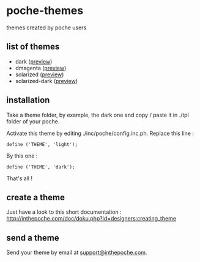 # poche-themes

themes created by poche users

## list of themes

* dark ([preview](https://raw.githubusercontent.com/inthepoche/poche-themes/master/dark/screenshot.jpg))
* dmagenta ([preview](https://raw.githubusercontent.com/inthepoche/poche-themes/master/dmagenta/screenshot.jpg))
* solarized ([preview](https://raw.githubusercontent.com/inthepoche/poche-themes/master/solarized/screenshot.jpg))
* solarized-dark ([preview](https://raw.githubusercontent.com/inthepoche/poche-themes/master/solarized-dark/screenshot.jpg))

## installation
Take a theme folder, by example, the dark one and copy / paste it in ./tpl folder of your poche. 

Activate this theme by editing ./inc/poche/config.inc.ph. Replace this line : 

```
define ('THEME', 'light');
```

By this one : 

```
define ('THEME', 'dark');
```

That's all ! 

## create a theme

Just have a look to this short documentation : http://inthepoche.com/doc/doku.php?id=designers:creating_theme

## send a theme

Send your theme by email at support@inthepoche.com.
